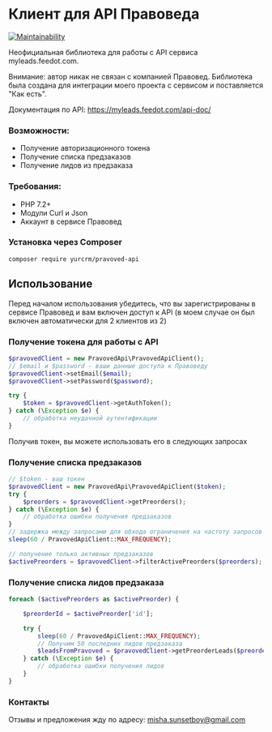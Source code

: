 # Клиент для API Правоведа

[![Maintainability](https://api.codeclimate.com/v1/badges/334c15601db179ab0562/maintainability)](https://codeclimate.com/github/Sunsetboy/pravoved-api/maintainability)

Неофициальная библиотека для работы с API сервиса myleads.feedot.com. 

Внимание: автор никак не связан с компанией Правовед. Библиотека была создана для интеграции моего проекта с сервисом и поставляется "Как есть".

Документация по API: https://myleads.feedot.com/api-doc/

### Возможности:
* Получение авторизационного токена
* Получение списка предзаказов
* Получение лидов из предзаказа

### Требования:
* PHP 7.2+
* Модули Curl и Json
* Аккаунт в сервисе Правовед

### Установка через Composer
```
composer require yurcrm/pravoved-api
```

## Использование
Перед началом использования убедитесь, что вы зарегистрированы в сервисе Правовед и вам включен доступ к API (в моем случае он был включен автоматически для 2 клиентов из 2)

### Получение токена для работы с API
```php
$pravovedClient = new PravovedApi\PravovedApiClient();
// $email и $password - ваши данные доступа к Правоведу
$pravovedClient->setEmail($email); 
$pravovedClient->setPassword($password);

try {
    $token = $pravovedClient->getAuthToken();
} catch (\Exception $e) {
    // обработка неудачной аутентификации
}
```
Получив токен, вы можете использовать его в следующих запросах

### Получение списка предзаказов
```php
// $token - ваш токен
$pravovedClient = new PravovedApi\PravovedApiClient($token);
try {
    $preorders = $pravovedClient->getPreorders();
} catch (\Exception $e) {
    // обработка ошибки получения предзаказов
}
// задержка между запросами для обхода ограничения на частоту запросов
sleep(60 / PravovedApiClient::MAX_FREQUENCY);

// получение только активных предзаказов
$activePreorders = $pravovedClient->filterActivePreorders($preorders);
```

### Получение списка лидов предзаказа
```php
foreach ($activePreorders as $activePreorder) {

    $preorderId = $activePreorder['id'];

    try {
        sleep(60 / PravovedApiClient::MAX_FREQUENCY);
        // Получим 50 последних лидов предзаказа
        $leadsFromPravoved = $pravovedClient->getPreorderLeads($preorderId, 50);
    } catch (\Exception $e) {
        // обработка ошибки получения лидов
    }
}
```

### Контакты
Отзывы и предложения жду по адресу: misha.sunsetboy@gmail.com
